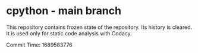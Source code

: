 # cpython - main branch

This repository contains frozen state of the repository.
Its history is cleared. It is used only for static code
analysis with Codacy.

Commit Time: 1689583776